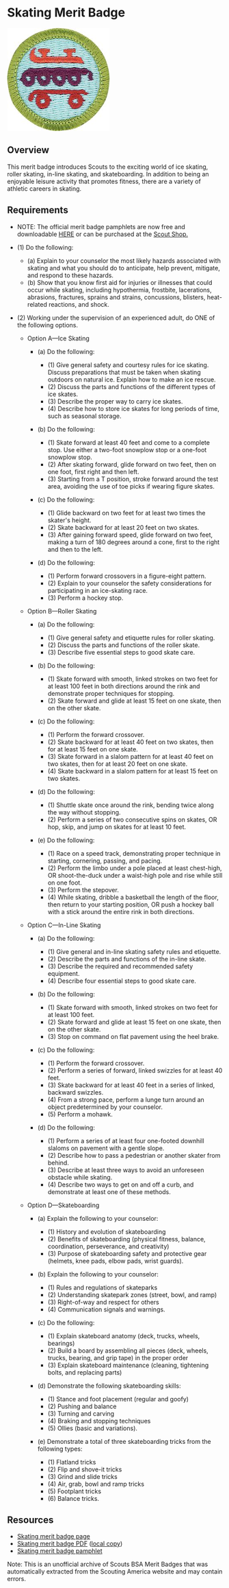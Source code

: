 

# Skating Merit Badge

![Skating Merit Badge](images/skating-merit-badge.jpg)

## Overview



This merit badge introduces Scouts to the exciting world of ice skating, roller skating, in-line skating, and skateboarding. In addition to being an enjoyable leisure activity that promotes fitness, there are a variety of athletic careers in skating.

## Requirements

* NOTE:  The official merit badge pamphlets are now free and downloadable  [HERE](https://filestore.scouting.org/filestore/Merit_Badge_ReqandRes/Pamphlets/Skating.pdf) or can be purchased at the [Scout Shop.](https://www.scoutshop.org/)
* (1) Do the following:
    * (a) Explain to your counselor the most likely hazards associated with skating and what you should do to anticipate, help prevent, mitigate, and respond to these hazards.
    * (b) Show that you know first aid for injuries or illnesses that could occur while skating, including hypothermia, frostbite, lacerations, abrasions, fractures, sprains and strains, concussions, blisters, heat-related reactions, and shock.


* (2) Working under the supervision of an experienced adult, do ONE of the following options.
    * Option A—Ice Skating
        * (a) Do the following:
            * (1) Give general safety and courtesy rules for ice skating. Discuss preparations that must be taken when skating outdoors on natural ice. Explain how to make an ice rescue.
            * (2) Discuss the parts and functions of the different types of ice skates.
            * (3) Describe the proper way to carry ice skates.
            * (4) Describe how to store ice skates for long periods of time, such as seasonal storage.


        * (b) Do the following:
            * (1) Skate forward at least 40 feet and come to a complete stop. Use either a two-foot snowplow stop or a one-foot snowplow stop.
            * (2) After skating forward, glide forward on two feet, then on one foot, first right and then left.
            * (3) Starting from a T position, stroke forward around the test area, avoiding the use of toe picks if wearing figure skates.


        * (c) Do the following:
            * (1) Glide backward on two feet for at least two times the skater's height.
            * (2) Skate backward for at least 20 feet on two skates.
            * (3) After gaining forward speed, glide forward on two feet, making a turn of 180 degrees around a cone, first to the right and then to the left.


        * (d) Do the following:
            * (1) Perform forward crossovers in a figure-eight pattern.
            * (2) Explain to your counselor the safety considerations for participating in an ice-skating race.
            * (3) Perform a hockey stop.




    * Option B—Roller Skating
        * (a) Do the following:
            * (1) Give general safety and etiquette rules for roller skating.
            * (2) Discuss the parts and functions of the roller skate.
            * (3) Describe five essential steps to good skate care.


        * (b) Do the following:
            * (1) Skate forward with smooth, linked strokes on two feet for at least 100 feet in both directions around the rink and demonstrate proper techniques for stopping.
            * (2) Skate forward and glide at least 15 feet on one skate, then on the other skate.


        * (c) Do the following:
            * (1) Perform the forward crossover.
            * (2) Skate backward for at least 40 feet on two skates, then for at least 15 feet on one skate.
            * (3) Skate forward in a slalom pattern for at least 40 feet on two skates, then for at least 20 feet on one skate.
            * (4) Skate backward in a slalom pattern for at least 15 feet on two skates.


        * (d) Do the following:
            * (1) Shuttle skate once around the rink, bending twice along the way without stopping.
            * (2) Perform a series of two consecutive spins on skates, OR hop, skip, and jump on skates for at least 10 feet.


        * (e) Do the following:
            * (1) Race on a speed track, demonstrating proper technique in starting, cornering, passing, and pacing.
            * (2) Perform the limbo under a pole placed at least chest-high, OR shoot-the-duck under a waist-high pole and rise while still on one foot.
            * (3) Perform the stepover.
            * (4) While skating, dribble a basketball the length of the floor, then return to your starting position, OR push a hockey ball with a stick around the entire rink in both directions.




    * Option C—In-Line Skating
        * (a) Do the following:
            * (1) Give general and in-line skating safety rules and etiquette.
            * (2) Describe the parts and functions of the in-line skate.
            * (3) Describe the required and recommended safety equipment.
            * (4) Describe four essential steps to good skate care.


        * (b) Do the following:
            * (1) Skate forward with smooth, linked strokes on two feet for at least 100 feet.
            * (2) Skate forward and glide at least 15 feet on one skate, then on the other skate.
            * (3) Stop on command on flat pavement using the heel brake.


        * (c) Do the following:
            * (1) Perform the forward crossover.
            * (2) Perform a series of forward, linked swizzles for at least 40 feet.
            * (3) Skate backward for at least 40 feet in a series of linked, backward swizzles.
            * (4) From a strong pace, perform a lunge turn around an object predetermined by your counselor.
            * (5) Perform a mohawk.


        * (d) Do the following:
            * (1) Perform a series of at least four one-footed downhill slaloms on pavement with a gentle slope.
            * (2) Describe how to pass a pedestrian or another skater from behind.
            * (3) Describe at least three ways to avoid an unforeseen obstacle while skating.
            * (4) Describe two ways to get on and off a curb, and demonstrate at least one of these methods.




    * Option D—Skateboarding
        * (a) Explain the following to your counselor:
            * (1) History and evolution of skateboarding
            * (2) Benefits of skateboarding (physical fitness, balance, coordination, perseverance, and creativity)
            * (3) Purpose of skateboarding safety and protective gear (helmets, knee pads, elbow pads, wrist guards).


        * (b) Explain the following to your counselor:
            * (1) Rules and regulations of skateparks
            * (2) Understanding skatepark zones (street, bowl, and ramp)
            * (3) Right-of-way and respect for others
            * (4) Communication signals and warnings.


        * (c) Do the following:
            * (1) Explain skateboard anatomy (deck, trucks, wheels, bearings)
            * (2) Build a board by assembling all pieces (deck, wheels, trucks, bearing, and grip tape) in the proper order
            * (3) Explain skateboard maintenance (cleaning, tightening bolts, and replacing parts)


        * (d) Demonstrate the following skateboarding skills:
            * (1) Stance and foot placement (regular and goofy)
            * (2) Pushing and balance
            * (3) Turning and carving
            * (4) Braking and stopping techniques
            * (5) Ollies (basic and variations).


        * (e) Demonstrate a total of three skateboarding tricks from the following types:
            * (1) Flatland tricks
            * (2) Flip and shove-it tricks
            * (3) Grind and slide tricks
            * (4) Air, grab, bowl and ramp tricks
            * (5) Footplant tricks
            * (6) Balance tricks.








## Resources

- [Skating merit badge page](https://www.scouting.org/merit-badges/skating/)
- [Skating merit badge PDF](https://filestore.scouting.org/filestore/Merit_Badge_ReqandRes/Pamphlets/Skating.pdf) ([local copy](files/skating-merit-badge.pdf))
- [Skating merit badge pamphlet](https://www.scoutshop.org/skating-merit-badge-pamphlet-650744.html)

Note: This is an unofficial archive of Scouts BSA Merit Badges that was automatically extracted from the Scouting America website and may contain errors.